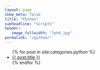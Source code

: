 ```yaml
---
layout: page
show_meta: false
title: "Python"
subheadline: "Scripts"
header:
   image_fullwidth: "leh4.jpg"
permalink: "/python/"
---
```

<ul>
    {% for post in site.categories.python %}
    <li><a href="{{ site.url }}{{ site.baseurl }}{{ post.url }}">{{ post.title }}</a></li>
    {% endfor %}
</ul>